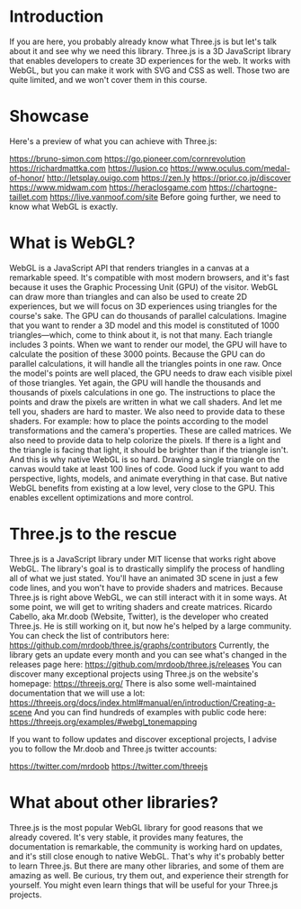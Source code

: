 # Introduction 
If you are here, you probably already know what Three.js is but let's talk about it and see why we need this library.
Three.js is a 3D JavaScript library that enables developers to create 3D experiences for the web. It works with WebGL, but you can make it work with SVG and CSS as well. Those two are quite limited, and we won't cover them in this course.

# Showcase 
Here's a preview of what you can achieve with Three.js:

https://bruno-simon.com
https://go.pioneer.com/cornrevolution
https://richardmattka.com
https://lusion.co
https://www.oculus.com/medal-of-honor/
http://letsplay.ouigo.com
https://zen.ly
https://prior.co.jp/discover
https://www.midwam.com
https://heraclosgame.com
https://chartogne-taillet.com
https://live.vanmoof.com/site
Before going further, we need to know what WebGL is exactly.

# What is WebGL? 
WebGL is a JavaScript API that renders triangles in a canvas at a remarkable speed. It's compatible with most modern browsers, and it's fast because it uses the Graphic Processing Unit (GPU) of the visitor.
WebGL can draw more than triangles and can also be used to create 2D experiences, but we will focus on 3D experiences using triangles for the course's sake.
The GPU can do thousands of parallel calculations. Imagine that you want to render a 3D model and this model is constituted of 1000 triangles—which, come to think about it, is not that many. Each triangle includes 3 points. When we want to render our model, the GPU will have to calculate the position of these 3000 points. Because the GPU can do parallel calculations, it will handle all the triangles points in one raw.
Once the model's points are well placed, the GPU needs to draw each visible pixel of those triangles. Yet again, the GPU will handle the thousands and thousands of pixels calculations in one go.
The instructions to place the points and draw the pixels are written in what we call shaders. And let me tell you, shaders are hard to master. We also need to provide data to these shaders. For example: how to place the points according to the model transformations and the camera's properties. These are called matrices. We also need to provide data to help colorize the pixels. If there is a light and the triangle is facing that light, it should be brighter than if the triangle isn't.
And this is why native WebGL is so hard. Drawing a single triangle on the canvas would take at least 100 lines of code. Good luck if you want to add perspective, lights, models, and animate everything in that case.
But native WebGL benefits from existing at a low level, very close to the GPU. This enables excellent optimizations and more control.

# Three.js to the rescue 
Three.js is a JavaScript library under MIT license that works right above WebGL. The library's goal is to drastically simplify the process of handling all of what we just stated. You'll have an animated 3D scene in just a few code lines, and you won't have to provide shaders and matrices.
Because Three.js is right above WebGL, we can still interact with it in some ways. At some point, we will get to writing shaders and create matrices.
Ricardo Cabello, aka Mr.doob (Website, Twitter), is the developer who created Three.js. He is still working on it, but now he's helped by a large community. You can check the list of contributors here: https://github.com/mrdoob/three.js/graphs/contributors
Currently, the library gets an update every month and you can see what's changed in the releases page here: https://github.com/mrdoob/three.js/releases
You can discover many exceptional projects using Three.js on the website's homepage: https://threejs.org/
There is also some well-maintained documentation that we will use a lot: https://threejs.org/docs/index.html#manual/en/introduction/Creating-a-scene
And you can find hundreds of examples with public code here: https://threejs.org/examples/#webgl_tonemapping

If you want to follow updates and discover exceptional projects, I advise you to follow the Mr.doob and Three.js twitter accounts:

https://twitter.com/mrdoob
https://twitter.com/threejs

# What about other libraries? 
Three.js is the most popular WebGL library for good reasons that we already covered. It's very stable, it provides many features, the documentation is remarkable, the community is working hard on updates, and it's still close enough to native WebGL.
That's why it's probably better to learn Three.js.
But there are many other libraries, and some of them are amazing as well. Be curious, try them out, and experience their strength for yourself. You might even learn things that will be useful for your Three.js projects.
